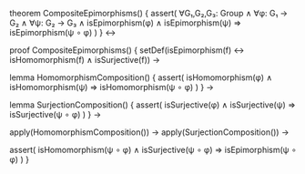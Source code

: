 theorem CompositeEpimorphisms() {
  assert(
    ∀G₁,G₂,G₃: Group ∧
    ∀φ: G₁ → G₂ ∧
    ∀ψ: G₂ → G₃ ∧
    isEpimorphism(φ) ∧
    isEpimorphism(ψ) ⇒
    isEpimorphism(ψ ∘ φ)
  )
} ↔

proof CompositeEpimorphisms() {
  setDef(isEpimorphism(f) ↔ isHomomorphism(f) ∧ isSurjective(f)) →
  
  lemma HomomorphismComposition() {
    assert(
      isHomomorphism(φ) ∧
      isHomomorphism(ψ) ⇒
      isHomomorphism(ψ ∘ φ)
    )
  } →
  
  lemma SurjectionComposition() {
    assert(
      isSurjective(φ) ∧
      isSurjective(ψ) ⇒
      isSurjective(ψ ∘ φ)
    )
  } →
  
  apply(HomomorphismComposition()) →
  apply(SurjectionComposition()) →
  
  assert(
    isHomomorphism(ψ ∘ φ) ∧
    isSurjective(ψ ∘ φ) ⇒
    isEpimorphism(ψ ∘ φ)
  )
}